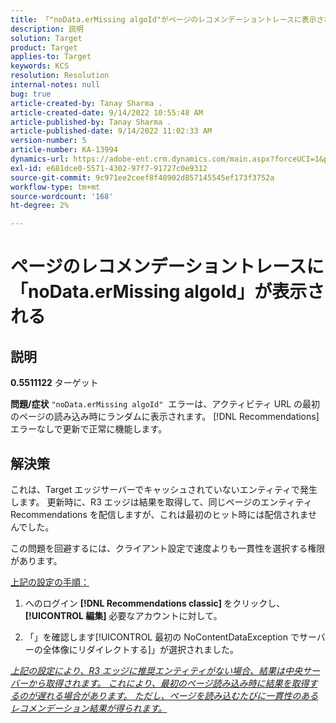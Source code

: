 ```yaml
---
title: 「"noData.erMissing algoId"がページのレコメンデーショントレースに表示される」
description: 説明
solution: Target
product: Target
applies-to: Target
keywords: KCS
resolution: Resolution
internal-notes: null
bug: true
article-created-by: Tanay Sharma .
article-created-date: 9/14/2022 10:55:48 AM
article-published-by: Tanay Sharma .
article-published-date: 9/14/2022 11:02:33 AM
version-number: 5
article-number: KA-13994
dynamics-url: https://adobe-ent.crm.dynamics.com/main.aspx?forceUCI=1&pagetype=entityrecord&etn=knowledgearticle&id=e3d763c7-1b34-ed11-9db1-002248086735
exl-id: e681dce0-5571-4302-97f7-91727c0e9312
source-git-commit: 9c971ee2ceef8f48902d857145545ef173f3752a
workflow-type: tm+mt
source-wordcount: '168'
ht-degree: 2%

---
```


# ページのレコメンデーショントレースに「noData.erMissing algoId」が表示される

## 説明

<b>0.5511122</b>
ターゲット


<b>問題/症状</b>
`"noData.erMissing algoId"`  エラーは、アクティビティ URL の最初のページの読み込み時にランダムに表示されます。 [!DNL Recommendations] エラーなしで更新で正常に機能します。


## 解決策


これは、Target エッジサーバーでキャッシュされていないエンティティで発生します。 更新時に、R3 エッジは結果を取得して、同じページのエンティティ Recommendations を配信しますが、これは最初のヒット時には配信されませんでした。

この問題を回避するには、クライアント設定で速度よりも一貫性を選択する権限があります。



<u>上記の設定の手順：</u>

1. へのログイン <b>[!DNL Recommendations classic] </b>をクリックし、 <b>[!UICONTROL 編集]</b> 必要なアカウントに対して。

2. 「」を確認します[!UICONTROL 最初の NoContentDataException でサーバーの全体像にリダイレクトする]」が選択されました。

*<u>上記の設定により、R3 エッジに推奨エンティティがない場合、結果は中央サーバーから取得されます。 これにより、最初のページ読み込み時に結果を取得するのが遅れる場合があります。 ただし、ページを読み込むたびに一貫性のあるレコメンデーション結果が得られます。</u>*
